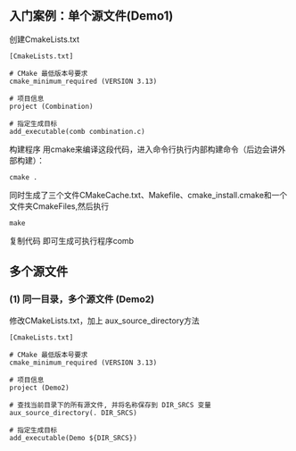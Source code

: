 ## 入门案例：单个源文件(Demo1)

创建CmakeLists.txt
```
[CmakeLists.txt]

# CMake 最低版本号要求
cmake_minimum_required (VERSION 3.13)

# 项目信息
project (Combination)

# 指定生成目标
add_executable(comb combination.c)
```


构建程序
用cmake来编译这段代码，进入命令行执行内部构建命令（后边会讲外部构建）：

```
cmake .
```

同时生成了三个文件CMakeCache.txt、Makefile、cmake_install.cmake和一个文件夹CmakeFiles,然后执行

```
make
```

复制代码
即可生成可执行程序comb

## 多个源文件
### (1) 同一目录，多个源文件 (Demo2)
修改CMakeLists.txt，加上 aux_source_directory方法
```
[CmakeLists.txt]

# CMake 最低版本号要求
cmake_minimum_required (VERSION 3.13)

# 项目信息
project (Demo2)

# 查找当前目录下的所有源文件, 并将名称保存到 DIR_SRCS 变量
aux_source_directory(. DIR_SRCS)

# 指定生成目标
add_executable(Demo ${DIR_SRCS})
```
